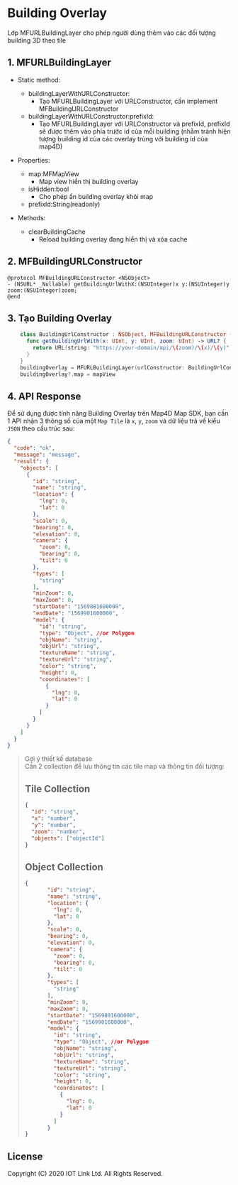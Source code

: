 # Building Overlay
Lớp MFURLBuildingLayer cho phép người dùng thêm vào các đối tượng building 3D theo tile


## 1. MFURLBuildingLayer

- Static method:
    + buildingLayerWithURLConstructor:
        + Tạo MFURLBuildingLayer với URLConstructor, cần implement MFBuildingURLConstructor
    + buildingLayerWithURLConstructor:prefixId:
        + Tạo MFURLBuildingLayer với URLConstructor và prefixId, prefixId sẽ được thêm vào phía trước id của mỗi building (nhằm tránh hiện tượng building id của các overlay trùng với building id của map4D)

- Properties:
    - map:MFMapView
        - Map view hiển thị building overlay
    - isHidden:bool
        - Cho phép ẩn building overlay khỏi map
    - prefixId:String(readonly)

- Methods:
    - clearBuildingCache
        - Reload building overlay đang hiển thị và xóa cache

## 2. MFBuildingURLConstructor

```objc
@protocol MFBuildingURLConstructor <NSObject>
- (NSURL* _Nullable) getBuildingUrlWithX:(NSUInteger)x y:(NSUInteger)y zoom:(NSUInteger)zoom;
@end
```

## 3. Tạo Building Overlay
  
```swift
    class BuildingUrlConstructor : NSObject, MFBuildingURLConstructor {
      func getBuildingUrlWith(x: UInt, y: UInt, zoom: UInt) -> URL? {
        return URL(string: "https://your-domain/api/\(zoom)/\(x)/\(y)")
      }
    }
    buildingOverlay = MFURLBuildingLayer(urlConstructor: BuildingUrlConstructor())
    buildingOverlay?.map = mapView
```

## 4. API Response
Để sử dụng được tính năng Building Overlay trên Map4D Map SDK, bạn cần 1 API nhận 3 thông số của một `Map Tile` là `x`, `y`, `zoom` và dữ liệu trả về kiểu `JSON` theo cấu trúc sau:

```json
{
  "code": "ok",
  "message": "message",
  "result": {
    "objects": [
      {
        "id": "string",
        "name": "string",        
        "location": {
          "lng": 0,
          "lat": 0
        },
        "scale": 0,
        "bearing": 0,
        "elevation": 0,
        "camera": {
          "zoom": 0,
          "bearing": 0,
          "tilt": 0
        },
        "types": [
          "string"
        ],
        "minZoom": 0,
        "maxZoom": 0,
        "startDate": "1569801600000",
        "endDate": "1569901600000",
        "model": {
          "id": "string",
          "type": "Object", //or Polygon
          "objName": "string",
          "objUrl": "string",
          "textureName": "string",
          "textureUrl": "string",
          "color": "string",
          "height": 0,
          "coordinates": [
            {
              "lng": 0,
              "lat": 0
            }
          ]
        }
      }
    ]
  }
}
```

> Gợi ý thiết kế database  
> Cần 2 collection để lưu thông tin các tile map và thông tin đối tượng:  
> ## Tile Collection
> ```json
> {
>   "id": "string",
>   "x": "number",
>   "y": "number",
>   "zoom": "number",
>   "objects": ["objectId"]
> }
> ```  
> ## Object Collection  
> ```json
>{
>        "id": "string",
>        "name": "string",        
>        "location": {
>          "lng": 0,
>          "lat": 0
>        },
>        "scale": 0,
>        "bearing": 0,
>        "elevation": 0,
>        "camera": {
>          "zoom": 0,
>          "bearing": 0,
>          "tilt": 0
>        },
>        "types": [
>          "string"
>        ],
>        "minZoom": 0,
>        "maxZoom": 0,
>        "startDate": "1569801600000",
>        "endDate": "1569901600000",
>        "model": {
>          "id": "string",
>          "type": "Object", //or Polygon
>          "objName": "string",
>          "objUrl": "string",
>          "textureName": "string",
>          "textureUrl": "string",
>          "color": "string",
>          "height": 0,
>          "coordinates": [
>            {
>              "lng": 0,
>              "lat": 0
>            }
>          ]
>        }
>}
> ```  

License
-------

Copyright (C) 2020 IOT Link Ltd. All Rights Reserved.